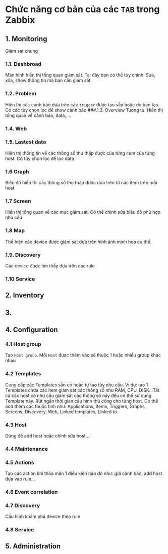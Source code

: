 # Chức năng cơ bản của các `TAB` trong Zabbix
## 1. Monitoring
Giám sat chung
### 1.1. Dashbroad
Màn hình hiển thị tổng quan giám sát. Tại đây bạn có thể tùy chỉnh: Sửa, xóa, show thông tin mà bạn cần giám sát
### 1.2. Problem
Hiện thị các cảnh báo dựa trên các `trigger` được tạo sẵn hoặc do bạn tạo. Có các tùy chọn lọc để show cảnh báo
###.1.3. Overview
Tương tư: Hiển thị tổng quan về cảnh báo, data,....
### 1.4. Web
### 1.5. Lastest data
Hiện thị thông tin về các thông số thu thập được của từng item của từng host. Có tùy chọn lọc để lọc data
### 1.6 Graph
Biểu đồ hiền thị các thông số thu thập được dựa trên từ các item trên mỗi host
### 1.7 Screen
Hiển thị tổng quan về các mục giám sát. Có thể chỉnh sửa biểu đồ phù hợp nhu cầu
### 1.8 Map
Thể hiện các device được giám sat dựa trên hình ảnh mình họa cụ thể. 
### 1.9. Discovery
Các device được tìm thấy dựa trên các rule
### 1.10 Service
## 2. Inventory
## 3.
## 4. Configuration
### 4.1 Host group
Tạo `Host group`. Mỗi `Host` được thêm vào sẽ thuộc 1 hoặc nhiều group khác nhau
### 4.2 Templates
Cung cấp các Templates sẵn có hoặc tự tạo tùy nhu cầu. Ví dụ: tạo 1 Templates chứa các item giám sát các thông số như RAM, CPU, DISK...Tất cả các host có như cầu giám sát các thông số này đều có thể sử dụng Template này. Rút ngắn thời gian cấu hình thủ công cho từng host. Có thể add thêm các thuộc tính như: Applications,	Items,	Triggers,	Graphs,	Screens,	Discovery,	Web,	Linked templates,	Linked to.
### 4.3 Host
Dùng để add host hoặc chỉnh sửa host....
### 4.4 Maintenance
### 4.5 Actions
Tạo các action khi thỏa mãn 1 điều kiện nào đó như: gửi cảnh báo, add host dựa vào rule...
### 4.6 Event correlation
### 4.7 Discovery
Cấu hình khám phá device theo rule
### 4.8 Service
## 5. Administration
